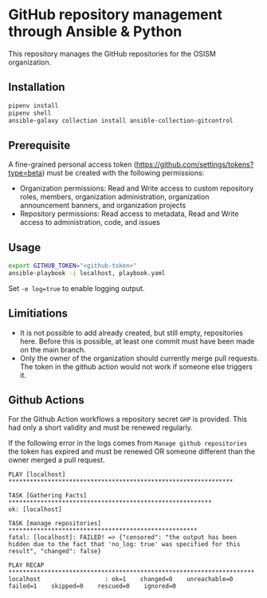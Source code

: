 # GitHub repository management through Ansible & Python

This repository manages the GitHub repositories for the OSISM organization.

## Installation

```sh
pipenv install
pipenv shell
ansible-galaxy collection install ansible-collection-gitcontrol
```

## Prerequisite

A fine-grained personal access token (https://github.com/settings/tokens?type=beta)
must be created with the following permissions:

* Organization permissions: Read and Write access to custom repository roles,
  members, organization administration, organization announcement banners, and
  organization projects
* Repository permissions: Read access to metadata, Read and Write access to
  administration, code, and issues

## Usage

```sh
export GITHUB_TOKEN="<github-token>"
ansible-playbook -i localhost, playbook.yaml
```

Set ``-e log=true`` to enable logging output.

## Limitiations

* It is not possible to add already created, but still empty, repositories here.
  Before this is possible, at least one commit must have been made on the main
  branch.
* Only the owner of the organization should currently merge pull requests. The
  token in the github action would not work if someone else triggers it.

## Github Actions

For the Github Action workflows a repository secret ``GHP`` is provided. This had
only a short validity and must be renewed regularly.

If the following error in the logs comes from ``Manage github repositories`` the
token has expired and must be renewed OR someone different than the owner merged
a pull request.

```
PLAY [localhost] ***************************************************************

TASK [Gathering Facts] *********************************************************
ok: [localhost]

TASK [manage repositories] *****************************************************
fatal: [localhost]: FAILED! => {"censored": "the output has been hidden due to the fact that 'no_log: true' was specified for this result", "changed": false}

PLAY RECAP *********************************************************************
localhost                  : ok=1    changed=0    unreachable=0    failed=1    skipped=0    rescued=0    ignored=0

```
